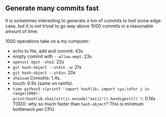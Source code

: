 ## Generate many commits fast

It is sometimes interesting to generate a ton of commits to test some edge case, but it is not trivial to go way above 1000 commits in a reasonable amount of time.

1000 operations take on a my computer:

- echo to file, add and commit: 43s
- empty commit with `--allow-empt`: 23s
- `openssl dgst -sha1`: 22s
- `git hash-object --stdin -w`: 21s
- `git hash-object --stdin`: 20s
- `sha1sum` Coreutils: 1.4s.
- touch: 0.9s (same on ramfs).
- `time python3 <(printf 'import hashlib; import sys;\nfor i in range(1000): print(hashlib.sha1(str(i).encode("ascii")).hexdigest())')`: 0.14s TODO: why so much faster than `hash-object`? This is minimum bottleneck per CPU.
